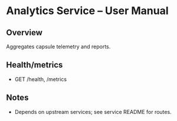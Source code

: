# Analytics Service – User Manual

## Overview
Aggregates capsule telemetry and reports.

## Health/metrics
- GET /health, /metrics

## Notes
- Depends on upstream services; see service README for routes.
